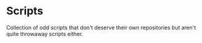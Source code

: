 # Scripts

Collection of odd scripts that don't deserve their own repositories but aren't quite throwaway scripts either.
